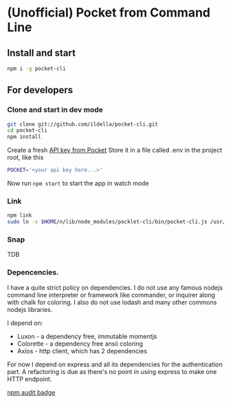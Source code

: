 # (Unofficial) Pocket from Command Line

## Install and start

```bash
npm i -g pocket-cli
```

## For developers

### Clone and start in dev mode

```bash
git clone git://github.com/ildella/pocket-cli.git
cd pocket-cli
npm install
```

Create a fresh [API key from Pocket](https://getpocket.com/developer/apps/new)
Store it in a file called .env in the project root, like this

```bash
POCKET='<your api key here...>'
```

Now run ```npm start``` to start the app in watch mode

### Link

```bash
npm link
sudo ln -s $HOME/n/lib/node_modules/pocklet-cli/bin/pocket-cli.js /usr/local/bin/pocket-cli-dev
```

### Snap

TDB

### Depencencies. 

I have a quite strict policy on dependencies.
I do not use any famous nodejs command line interpreter or framework like commander, or inquirer along with chalk for coloring. I also do not use lodash and many other commons nodejs libraries.

I depend on:

  * Luxon - a dependency free, immutable momentjs
  * Colorette - a dependency free ansii coloring
  * Axios - http client, which has 2 dependencies

For now I depend on express and all its dependencies for the authentication part. A refactoring is due as there's no point in using express to make one HTTP endpoint.

[npm audit badge](...)
